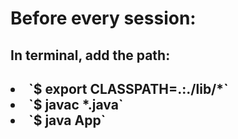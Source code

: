 <h1>Before every session:</h1>
<h2>In terminal, add the path:<h2>
  <li>`$  export CLASSPATH=.:./lib/*` </li>
  <li>`$ javac *.java` </li>
  <li>`$ java App`</li>


